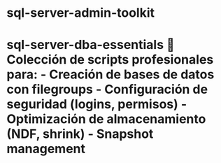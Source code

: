 # sql-server-admin-toolkit
# sql-server-dba-essentials   🔧 Colección de scripts profesionales para:   - Creación de bases de datos con filegroups   - Configuración de seguridad (logins, permisos)   - Optimización de almacenamiento (NDF, shrink)   - Snapshot management  
